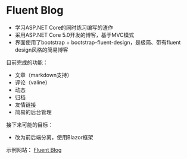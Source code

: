 Fluent Blog
===========

- 学习ASP.NET Core的同时练习编写的渣作
- 采用ASP.NET Core 5.0开发的博客，基于MVC模式
- 界面使用了bootstrap + bootstrap-fluent-design，是极简、带有fluent design风格的简易博客

目前完成的功能：

- 文章（markdown支持）
- 评论（valine）
- 动态
- 归档
- 友情链接
- 简易的后台管理

接下来可能的目标：

- 改为前后端分离，使用Blazor框架


示例网站：
[Fluent Blog](https://fluent.cosineg.com)
